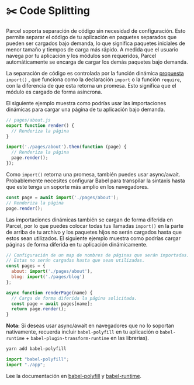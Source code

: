 # ✂️ Code Splitting

Parcel soporta separación de código sin necesidad de configuración. Esto permite separar el código de tu aplicación en paquetes separados que pueden ser cargados bajo demanda, lo que significa paquetes iniciales de menor tamaño y tiempos de carga más rápido. A medida que el usuario navega por tu aplicación y los módulos son requeridos, Parcel automáticamente se encarga de cargar los demás paquetes bajo demanda.

La separación de código es controlada por la función dinámica [propuesta](https://github.com/tc39/proposal-dynamic-import) `import()`  , que funciona como la declaración `import` o la función `require`, con la diferencia de que esta retorna un promesa. Esto significa que el módulo es cargado de forma asíncrona.

El siguiente ejemplo muestra como podrías usar las importaciones dinámicas para cargar una página de tu aplicación bajo demanda.

```javascript
// pages/about.js
export function render() {
  // Renderiza la página
}
```
```javascript
import('./pages/about').then(function (page) {
  // Renderiza la página
  page.render();
});
```

Como `import()` retorna una promesa, también puedes usar async/await. Probablemente necesites configurar Babel para transpilar la sintaxis hasta que este tenga un soporte más amplio en los navegadores.

```javascript
const page = await import('./pages/about');
// Renderiza la página
page.render();
```

Las importaciones dinámicas también se cargan de forma diferida en Parcel, por lo que puedes colocar todas tus llamadas `import()` en la parte de arriba de tu archivo y los paquetes hijos no serán cargados hasta que estos sean utilizados. El siguiente ejemplo muestra como podrías cargar páginas de forma diferida en tu aplicación dinámicamente.

```javascript
// Configuración de un map de nombres de páginas que serán importadas.
// Estas no serán cargadas hasta que sean utilizadas.
const pages = {
  about: import('./pages/about'),
  blog: import('./pages/blog')
};

async function renderPage(name) {
  // Carga de forma diferida la página solicitada.
  const page = await pages[name];
  return page.render();
}
```

**Nota:** Si deseas usar async/await en navegadores que no lo soportan nativamente, recuerda incluir `babel-polyfill` en tu aplicación o `babel-runtime` + `babel-plugin-transform-runtime` en las librerias).

```bash
yarn add babel-polyfill
```

```javascript
import "babel-polyfill";
import "./app";
```

Lee la documentación en [babel-polyfill](http://babeljs.io/docs/usage/polyfill) y [babel-runtime](http://babeljs.io/docs/plugins/transform-runtime).
